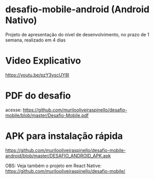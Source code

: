 # desafio-mobile-android (Android Nativo)
Projeto de apresentação do nível de desenvolvimento, no prazo de 1 semana, realizado em 4 dias

# Video Explicativo
https://youtu.be/pzY3yscUY8I

# PDF do desafio
acesse: https://github.com/murilooliveiraspinello/desafio-mobile/blob/master/Desafio-Mobile.pdf

# APK para instalação rápida
https://github.com/murilooliveiraspinello/desafio-mobile-android/blob/master/DESAFIO_ANDROID_APK.apk

OBS: Veja também o projeto em React Native: https://github.com/murilooliveiraspinello/desafio-mobile/
